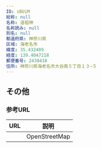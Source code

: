```yaml
---
ID: sBUiM
総称: null
名称: 道祖神
名称読み: null
別名: null
都道府県: 神奈川県
区域: 海老名市
緯度: 35.432489
経度: 139.4047218
郵便番号: 2430418
住所: 神奈川県海老名市大谷南５丁目１３−５
---
```


## その他

### 参考URL

| URL | 説明          |
| --- | ------------- |
|     | OpenStreetMap |
